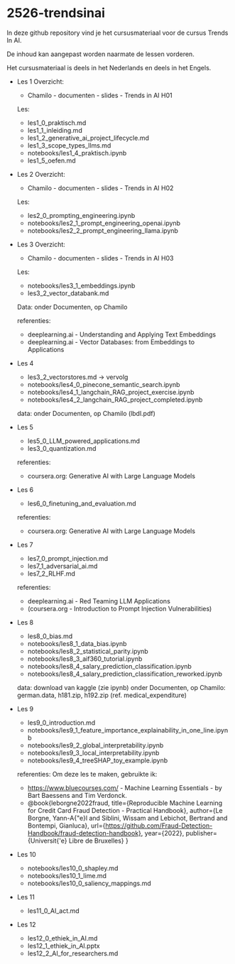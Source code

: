# 2526-trendsinai

In deze github repository vind je het cursusmateriaal voor de cursus Trends In AI.

De inhoud kan aangepast worden naarmate de lessen vorderen.

Het cursusmateriaal is deels in het Nederlands en deels in het Engels.


- Les 1
  Overzicht:
  - Chamilo - documenten - slides - Trends in AI H01
  
  Les:
  - les1_0_praktisch.md
  - les1_1_inleiding.md
  - les1_2_generative_ai_project_lifecycle.md
  - les1_3_scope_types_llms.md
  - notebooks/les1_4_praktisch.ipynb
  - les1_5_oefen.md
 
- Les 2
  Overzicht:
  - Chamilo - documenten - slides - Trends in AI H02
  
  Les:
  - les2_0_prompting_engineering.ipynb
  - notebooks/les2_1_prompt_engineering_openai.ipynb
  - notebooks/les2_2_prompt_engineering_llama.ipynb

- Les 3
  Overzicht:
  - Chamilo - documenten - slides - Trends in AI H03
  
  Les:
  - notebooks/les3_1_embeddings.ipynb
  - les3_2_vector_databank.md

  Data:
    onder Documenten, op Chamilo

  referenties:
  - deeplearning.ai - Understanding and Applying Text Embeddings
  - deeplearning.ai - Vector Databases: from Embeddings to Applications

- Les 4
  - les3_2_vectorstores.md -> vervolg
  - notebooks/les4_0_pinecone_semantic_search.ipynb
  - notebooks/les4_1_langchain_RAG_project_exercise.ipynb
  - notebooks/les4_2_langchain_RAG_project_completed.ipynb

  data:
  onder Documenten, op Chamilo (lbdl.pdf)
  
  
- Les 5
  - les5_0_LLM_powered_applications.md
  - les3_0_quantization.md


  referenties:
  - coursera.org: Generative AI with Large Language Models

- Les 6
  - les6_0_finetuning_and_evaluation.md

  referenties:
  - coursera.org: Generative AI with Large Language Models

- Les 7
  - les7_0_prompt_injection.md
  - les7_1_adversarial_ai.md
  - les7_2_RLHF.md

  referenties:
  - deeplearning.ai - Red Teaming LLM Applications
  - (coursera.org - Introduction to Prompt Injection Vulnerabilities)

- Les 8
  - les8_0_bias.md
  - notebooks/les8_1_data_bias.ipynb
  - notebooks/les8_2_statistical_parity.ipynb
  - notebooks/les8_3_aif360_tutorial.ipynb
  - notebooks/les8_4_salary_prediction_classification.ipynb
  - notebooks/les8_4_salary_prediction_classification_reworked.ipynb

  data:
    download van kaggle (zie ipynb)
    onder Documenten, op Chamilo: german.data, h181.zip, h192.zip (ref. medical_expenditure)

- Les 9
  - les9_0_introduction.md
  - notebooks/les9_1_feature_importance_explainability_in_one_line.ipynb
  - notebooks/les9_2_global_interpretability.ipynb
  - notebooks/les9_3_local_interpretability.ipynb
  - notebooks/les9_4_treeSHAP_toy_example.ipynb

  referenties:
  Om deze les te maken, gebruikte ik:
  - https://www.bluecourses.com/ - Machine Learning Essentials - by Bart Baessens and Tim 
    Verdonck.
  - @book{leborgne2022fraud,
    title={Reproducible Machine Learning for Credit Card Fraud Detection - Practical 
    Handbook},
    author={Le Borgne, Yann-A{\"e}l and Siblini, Wissam and Lebichot, Bertrand and 
    Bontempi, Gianluca},
    url={https://github.com/Fraud-Detection-Handbook/fraud-detection-handbook},
    year={2022},
    publisher={Universit{\'e} Libre de Bruxelles}
    } 

- Les 10
  - notebooks/les10_0_shapley.md
  - notebooks/les10_1_lime.md
  - notebooks/les10_0_saliency_mappings.md

- Les 11
  - les11_0_AI_act.md

- Les 12
  - les12_0_ethiek_in_AI.md
  - les12_1_ethiek_in_AI.pptx
  - les12_2_AI_for_researchers.md
